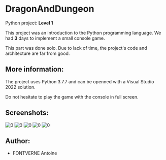 # DragonAndDungeon
Python project: **Level 1**

This project was an introduction to the Python programming language. We had **3** days to implement a small console game.

This part was done solo. Due to lack of time, the project's code and architecture are far from good.

## More information:
The project uses Python 3.7.7 and can be openned with a Visual Studio 2022 solution.

Do not hesitate to play the game with the console in full screen.

## Screenshots:
![0]("")
![0]("")
![0]("")
![0]("")
![0]("")

## Author:
- FONTVERNE Antoine